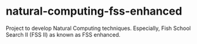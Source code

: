 natural-computing-fss-enhanced
==============================

Project to develop Natural Computing techniques. Especially, Fish School Search II (FSS II) as known as FSS enhanced.
